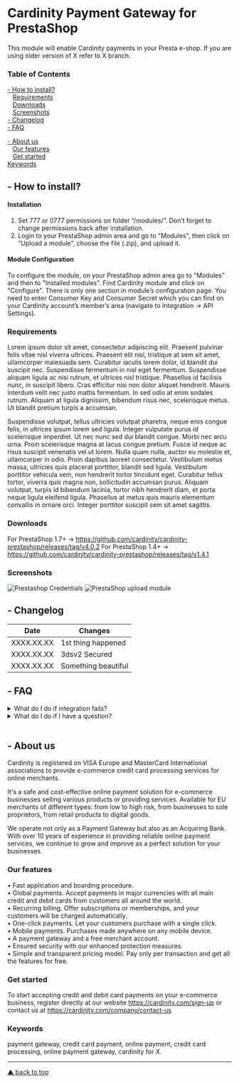 # Cardinity Payment Gateway for PrestaShop
This module will enable Cardinity payments in your Presta e-shop. If you are using older version of X refer to X branch.

### Table of Contents  
 [- How to install?](#--how-to-install)   
     [Requirements](#requirements)     
      [Downloads](#Downloads)   
     [Screenshots](#Screenshots)  
     [- Changelog](#--changelog)  
 [- FAQ](#--faq)
  
 [- About us](#--aboutus)   
    [Our features](#our-features)         
    [Get started](#sign-up)   
 [Keywords](#keywords)   
<a name="headers"/>    
## - How to install?
#### Installation
1. Set 777 or 0777 permissions on folder “/modules/”. Don’t forget to change permissions back after installation.
2. Login to your PrestaShop admin area and go to "Modules", then click on "Upload a module", choose the file (.zip), and upload it.
#### Module Configuration
To configure the module, on your PrestaShop admin area go to "Modules" and then to "Installed modules".
Find Cardinity module and click on "Configure".
There is only one section in module’s configuration page. You need to enter Consumer Key and Consumer Secret which you can find on your Cardinity account’s member’s area (navigate to Integration → API Settings).
### Requirements
Lorem ipsum dolor sit amet, consectetur adipiscing elit. Praesent pulvinar felis vitae nisl viverra ultrices. Praesent elit nisi, tristique at sem sit amet, ullamcorper malesuada sem. Curabitur iaculis lorem dolor, id blandit dui suscipit nec. Suspendisse fermentum in nisl eget fermentum. Suspendisse aliquam ligula ac nisi rutrum, et ultrices nisl tristique. Phasellus id facilisis nunc, in suscipit libero. Cras efficitur nisi non dolor aliquet hendrerit. Mauris interdum velit nec justo mattis fermentum. In sed odio at enim sodales rutrum. Aliquam at ligula dignissim, bibendum risus nec, scelerisque metus. Ut blandit pretium turpis a accumsan.

Suspendisse volutpat, tellus ultricies volutpat pharetra, neque eros congue felis, in ultrices ipsum lorem sed ligula. Integer vulputate purus id scelerisque imperdiet. Ut nec nunc sed dui blandit congue. Morbi nec arcu urna. Proin scelerisque magna at lacus congue pretium. Fusce id neque ac risus suscipit venenatis vel ut lorem. Nulla quam nulla, auctor eu molestie et, ullamcorper in odio. Proin dapibus laoreet consectetur. Vestibulum metus massa, ultricies quis placerat porttitor, blandit sed ligula. Vestibulum porttitor vehicula sem, non hendrerit tortor tincidunt eget. Curabitur tellus tortor, viverra quis magna non, sollicitudin accumsan purus. Aliquam volutpat, turpis id bibendum lacinia, tortor nibh hendrerit diam, et porta neque ligula eleifend ligula. Phasellus at metus quis mauris elementum convallis in ornare orci. Integer porttitor suscipit sem sit amet sagittis.
### Downloads
For PrestaShop 1.7+ -> https://github.com/cardinity/cardinity-prestashop/releases/tag/v4.0.2
For PrestaShop 1.4+ -> https://github.com/cardinity/cardinity-prestashop/releases/tag/v1.4.1
### Screenshots
![Prestashop Credentials](https://cardinity.com/uploads/images/Gallery/Integration-images/Prestashop/screenshot-credentials.PNG)
![PrestaShop upload module](https://cardinity.com/uploads/images/Gallery/Integration-images/Prestashop/screenshot-upload-module.PNG)
## - Changelog 
| Date          | Changes                |
| ------------- |------------------------|
| XXXX.XX.XX    | 1st thing happened     |
| XXXX.XX.XX    | 3dsv2 Secured          |
| XXXX.XX.XX    | Something beautiful    |
## - FAQ
<details shown>
<summary>What do I do if integration fails?</summary>
     - Maybe, try again?
</details>
<details shown>
<summary>What do I do if I have a question?</summary>
     - Ask
</details>

<br>

## - About us
Cardinity is registered on VISA Europe and MasterCard International associations to provide e-commerce credit card processing services for online merchants. 

It's a safe and cost-effective online payment solution for e-commerce businesses selling various products or providing services. Available for EU merchants of different types: from low to high risk, from businesses to sole proprietors, from retail products to digital goods.

We operate not only as a Payment Gateway but also as an Acquiring Bank. With over 10 years of experience in providing reliable online payment services, we continue to grow and improve as a perfect solution for your businesses.
### Our features
• Fast application and boarding procedure.   
• Global payments. Accept payments in major currencies with all main credit and debit cards from customers all around the world.   
• Recurring billing. Offer subscriptions or memberships, and your customers will be charged automatically.   
• One-click payments. Let your customers purchase with a single click.   
• Mobile payments. Purchases made anywhere on any mobile device.   
• A payment gateway and a free merchant account.   
• Ensured security with our enhanced protection measures.   
• Simple and transparent pricing model. Pay only per transaction and get all the features for free.
### Get started
To start accepting credit and debit card payments on your e-commerce business, register directly at our website https://cardinity.com/sign-up or contact us at https://cardinity.com/company/contact-us
### Keywords
payment gateway, credit card payment, online payment, credit card processing, online payment gateway, cardinity for X.   
__________________________________________________________________    
 [▲ back to top](#Cardinity-Payment-Gateway-for-PrestaShop)
<!--
**fjundzer/fjundzer** is a ✨ _special_ ✨ repository because its `README.md` (this file) appears on your GitHub profile.

